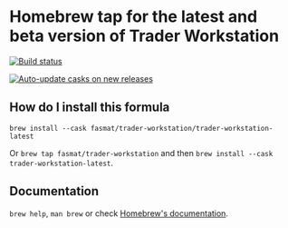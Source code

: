 # Homebrew tap for the latest and beta version of Trader Workstation

[![Build status](https://github.com/fasmat/homebrew-trader-workstation/actions/workflows/main.yml/badge.svg)](https://github.com/fasmat/homebrew-trader-workstation/actions/workflows/main.yml)

[![Auto-update casks on new releases](https://github.com/fasmat/homebrew-trader-workstation/actions/workflows/auto-update.yml/badge.svg)](https://github.com/fasmat/homebrew-trader-workstation/actions/workflows/auto-update.yml)

## How do I install this formula

`brew install --cask fasmat/trader-workstation/trader-workstation-latest`

Or `brew tap fasmat/trader-workstation` and then `brew install --cask trader-workstation-latest`.

## Documentation

`brew help`, `man brew` or check [Homebrew's documentation](https://docs.brew.sh).
